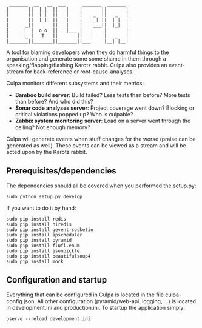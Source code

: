      _______  __   __  ___      _______  _______
    |       ||  | |  ||   |    |       ||       |
    |       ||  | |  ||   |    |    _  ||   _   |
    |       ||  |_|  ||   |    |   |_| ||  | |  |
    |      _||       ||   |    |    ___||  |_|  |
    |     |  |  o o  ||   |___ |   |    |       |
    |     |_ |   T   ||       ||   |    |   _   |
    |_______||_______||_______||___|    |__| |__|


A tool for blaming developers when they do harmful things to the organisation and generate some some shame in them
through a speaking/flapping/flashing Karotz rabbit.
Culpa also provides an event-stream for back-reference or root-cause-analyses.

Culpa monitors different subsystems and their metrics:

* **Bamboo build server**: Build failed? Less tests than before? More tests than before? And who did this?
* **Sonar code analyses server**: Project coverage went down? Blocking or critical violations popped up? Who is culpable?
* **Zabbix system monitoring server**: Load on a server went through the ceiling? Not enough memory?

Culpa will generate events when stuff changes for the worse (praise can be generated as well). These events can be viewed
as a stream and will be acted upon by the Karotz rabbit.

Prerequisites/dependencies
--------------------------

The dependencies should all be covered when you performed the setup.py:

    sudo python setup.py develop

If you want to do it by hand:

    sudo pip install redis
    sudo pip install hiredis
    sudo pip install gevent-socketio
    sudo pip install apscheduler
    sudo pip install pyramid
    sudo pip install flufl.enum
    sudo pip install jsonpickle
    sudo pip install beautifulsoup4
    sudo pip install mock


Configuration and startup
-------------------------

Everything that can be configured in Culpa is located in the file culpa-config.json.
All other configuration (pyramid/web-api, logging, ...) is located in development.ini and production.ini.
To startup the application simply:

    pserve --reload development.ini

